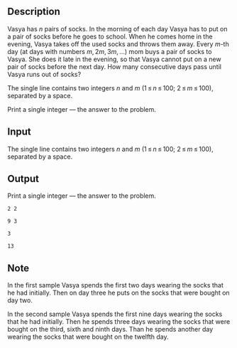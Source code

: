 ## Description

<div><p>Vasya has <span class="tex-span"><i>n</i></span> pairs of socks. In the morning of each day Vasya has to put on a pair of socks before he goes to school. When he comes home in the evening, Vasya takes off the used socks and throws them away. Every <span class="tex-span"><i>m</i></span>-th day (at days with numbers <span class="tex-span"><i>m</i>, 2<i>m</i>, 3<i>m</i>, ...</span>) mom buys a pair of socks to Vasya. She does it late in the evening, so that Vasya cannot put on a new pair of socks before the next day. How many consecutive days pass until Vasya runs out of socks?</p></div><div class="input-specification"><p>The single line contains two integers <span class="tex-span"><i>n</i></span> and <span class="tex-span"><i>m</i></span> <span class="tex-span">(1 ≤ <i>n</i> ≤ 100;&nbsp;2 ≤ <i>m</i> ≤ 100)</span>, separated by a space.</p></div><div class="output-specification"><p>Print a single integer — the answer to the problem.</p></div>

## Input

<p>The single line contains two integers <span class="tex-span"><i>n</i></span> and <span class="tex-span"><i>m</i></span> <span class="tex-span">(1 ≤ <i>n</i> ≤ 100;&nbsp;2 ≤ <i>m</i> ≤ 100)</span>, separated by a space.</p>

## Output

<p>Print a single integer — the answer to the problem.</p>





```input1
2 2

```




```input2
9 3

```




```output1
3

```




```output2
13

```



## Note

<p>In the first sample Vasya spends the first two days wearing the socks that he had initially. Then on day three he puts on the socks that were bought on day two.</p><p>In the second sample Vasya spends the first nine days wearing the socks that he had initially. Then he spends three days wearing the socks that were bought on the third, sixth and ninth days. Than he spends another day wearing the socks that were bought on the twelfth day.</p>
